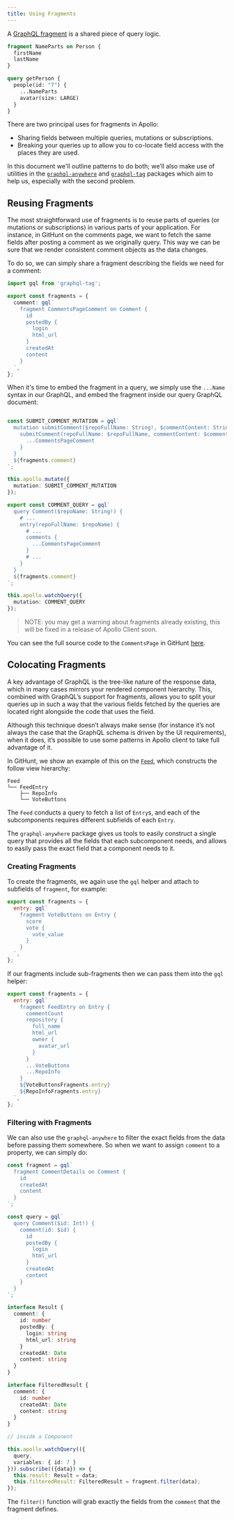 ```yaml
---
title: Using Fragments
---
```


A [GraphQL fragment](http://graphql.org/learn/queries/#fragments) is a shared piece of query logic.

```graphql
fragment NameParts on Person {
  firstName
  lastName
}

query getPerson {
  people(id: "7") {
    ...NameParts
    avatar(size: LARGE)
  }
}
```

There are two principal uses for fragments in Apollo:

  - Sharing fields between multiple queries, mutations or subscriptions.
  - Breaking your queries up to allow you to co-locate field access with the places they are used.

In this document we'll outline patterns to do both; we’ll also make use of utilities in the [`graphql-anywhere`](https://github.com/apollostack/graphql-anywhere) and [`graphql-tag`](https://github.com/apollostack/graphql-tag) packages which aim to help us, especially with the second problem.

<h2 id="reusing-fragments">Reusing Fragments</h2>

The most straightforward use of fragments is to reuse parts of queries (or mutations or subscriptions) in various parts of your application. For instance, in GitHunt on the comments page, we want to fetch the same fields after posting a comment as we originally query. This way we can be sure that we render consistent comment objects as the data changes.

To do so, we can simply share a fragment describing the fields we need for a comment:

```ts
import gql from 'graphql-tag';

export const fragments = {
  comment: gql`
    fragment CommentsPageComment on Comment {
      id
      postedBy {
        login
        html_url
      }
      createdAt
      content
    }
  `,
};
```

When it's time to embed the fragment in a query, we simply use the `...Name` syntax in our GraphQL, and embed the fragment inside our query GraphQL document:

```ts

const SUBMIT_COMMENT_MUTATION = gql`
  mutation submitComment($repoFullName: String!, $commentContent: String!) {
    submitComment(repoFullName: $repoFullName, commentContent: $commentContent) {
      ...CommentsPageComment
    }
  }
  ${fragments.comment}
`;

this.apollo.mutate({
  mutation: SUBMIT_COMMENT_MUTATION
});

export const COMMENT_QUERY = gql`
  query Comment($repoName: String!) {
    # ...
    entry(repoFullName: $repoName) {
      # ...
      comments {
        ...CommentsPageComment
      }
      # ...
    }
  }
  ${fragments.comment}
`;

this.apollo.watchQuery({
  mutation: COMMENT_QUERY
});
```

> NOTE: you may get a warning about fragments already existing, this will be fixed in a release of Apollo Client soon.

You can see the full source code to the `CommentsPage` in GitHunt [here](https://github.com/apollostack/GitHunt-angular2/blob/master/src/app/comments/comments-page.component.ts).

<h2 id="colocating-fragments">Colocating Fragments</h2>

A key advantage of GraphQL is the tree-like nature of the response data, which in many cases mirrors your rendered component hierarchy. This, combined with GraphQL’s support for fragments, allows you to split your queries up in such a way that the various fields fetched by the queries are located right alongside the code that uses the field.

Although this technique doesn’t always make sense (for instance it’s not always the case that the GraphQL schema is driven by the UI requirements), when it does, it’s possible to use some patterns in Apollo client to take full advantage of it.

In GitHunt, we show an example of this on the [`Feed`](https://github.com/apollographql/GitHunt-Angular/blob/master/src/app/feed/feed.component.ts), which constructs the follow view hierarchy:

```
Feed
└── FeedEntry
    ├── RepoInfo
    └── VoteButtons
```

The `Feed` conducts a query to fetch a list of `Entry`s, and each of the subcomponents requires different subfields of each `Entry`.

The `graphql-anywhere` package gives us tools to easily construct a single query that provides all the fields that each subcomponent needs, and allows to easily pass the exact field that a component needs to it.

<h3 id="creating-fragments">Creating Fragments</h3>

To create the fragments, we again use the `gql` helper and attach to subfields of `fragment`, for example:

```js
export const fragments = {
  entry: gql`
    fragment VoteButtons on Entry {
      score
      vote {
        vote_value
      }
    }
  `,
};
```

If our fragments include sub-fragments then we can pass them into the `gql` helper:

```js
export const fragments = {
  entry: gql`
    fragment FeedEntry on Entry {
      commentCount
      repository {
        full_name
        html_url
        owner {
          avatar_url
        }
      }
      ...VoteButtons
      ...RepoInfo
    }
    ${VoteButtonsFragments.entry}
    ${RepoInfoFragments.entry}
  `,
};
```

<h3 id="filtering-with-fragments">Filtering with Fragments</h3>

We can also use the `graphql-anywhere` to filter the exact fields from the data before passing them somewhere.
So when we want to assign `comment` to a property, we can simply do:

```ts
const fragment = gql`
  fragment CommentDetails on Comment {
    id
    createdAt
    content
  }
`;

const query = gql`
  query Comment($id: Int!) {
    comment(id: $id) {
      id
      postedBy {
        login
        html_url
      }
      createdAt
      content
    }
  }
`;

interface Result {
  comment: {
    id: number
    postedBy: {
      login: string
      html_url: string
    }
    createdAt: Date
    content: string
  }
}

interface FilteredResult {
  comment: {
    id: number
    createdAt: Date
    content: string
  }
}

// inside a Component

this.apollo.watchQuery(({
  query,
  variables: { id: 7 }
})).subscribe(({data}) => {
  this.result: Result = data;
  this.filteredResult: FilteredResult = fragment.filter(data);
});
```

The `filter()` function will grab exactly the fields from the `comment` that the fragment defines.


